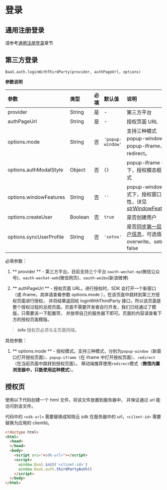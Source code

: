 # 登录

## 通用注册登录

请参考[通用注册登录](/js-sdk/auth.md)章节

## 第三方登录

`BaaS.auth.loginWithThirdParty(provider, authPageUrl, options)`

**参数说明**

| 参数                    | 类型    | 必填 | 默认值 | 说明         |
| :---------------------- | :------ | :--- | :----- | :----------- |
| provider                | String  | 是   | -      | 第三方平台 |
| authPageUrl             | String  | 是   | -      | 授权页面 URL |
| options.mode            | String  | 否   | `'popup-window'` | 支持三种模式 popup-window、popup-iframe、redirect。|
| options.authModalStyle  | Object  | 否   | `{}` | popup-iframe 模式下，授权模态框的样式 |
| options.windowFeatures  | String  | 否   | `''` | popup-window 模式下，授权窗口的特性，详见 [strWindowFeatures](https://developer.mozilla.org/zh-CN/docs/Web/API/Window/open) |
| options.createUser      | Boolean | 否   | `true` | 是否创建用户 |
| options.syncUserProfile | String  | 否   | `'setnx'` | 是否[同步第一层级用户信息](/js-sdk/account.md#同步第一层级用户信息)，可选值为 overwrite、setnx、false |

必填参数：

1. ** provider ** - 第三方平台。目前支持三个平台 `oauth-wechat-mp`(微信公众号)、`oauth-wechat-web`(微信网页)、`oauth-weibo`(新浪微博)

2. ** authPageUrl  ** - 授权页面 URL。进行授权时，SDK 会打开一个新窗口（或 iframe，具体请查看参数 options.mode ），在该页面中跳转到第三方授权页面进行授权，
并将结果返回给 loginWithThirdParty 接口，所以该页面是整个授权过程的总控页面。页面不需要开发者自行开发，我们已经通过了模版，只需要该一下配置项，
并放带自己的服务器下即可。页面的内容请查看下方的授权页面模版。

> **info**
> 授权页必须与主页面同域。

其他参数：

1. ** options.mode ** - 授权模式。支持三种模式，分别为`popup-window`（新窗口打开授权页面）、`popup-iframe`（在 iframe 中打开授权页面）、`redirect`（在当前页面中跳转到授权页面）。
移动端推荐使用`redirect`模式（**微信内置浏览器中，只能使用这种模式**）。

## 授权页

使用以下代码创建一个 html 文件，将该文件放置到服务器中，
并保证通过 url 能访问到该文件。

代码中的 `<sdk-url>` 需要替换成知晓云 sdk 在服务器中的 url，`<cilent-id>` 需要
替换为应用的 clientId。

```html
<!doctype html>
<html>
  <head>
  </head>
  <body>
    <script src="<sdk-url>"></script>
    <script>
      window.BaaS.init('<clinet-id>')
      window.BaaS.auth.thirdPartyAuth()
    </script>
  </body>
</html>
```
